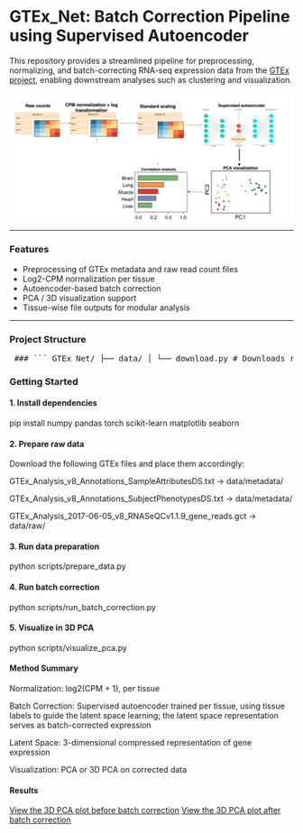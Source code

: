 # GTEx_Net: Batch Correction Pipeline using Supervised Autoencoder

This repository provides a streamlined pipeline for preprocessing, normalizing, and batch-correcting RNA-seq expression data from the [GTEx project](https://gtexportal.org/home/), enabling downstream analyses such as clustering and visualization.

<p align="center">
  <img src="https://github.com/dhana2403/GTEx_Net/blob/main/workflow.png?raw=true" alt="GTEx_Net Workflow" width="900"/>
</p>

---

### Features

- Preprocessing of GTEx metadata and raw read count files  
- Log2-CPM normalization per tissue  
- Autoencoder-based batch correction  
- PCA / 3D visualization support  
- Tissue-wise file outputs for modular analysis  

---

### Project Structure

<pre lang="markdown"> ### ``` GTEx_Net/ ├── data/ │ └── download.py # Downloads raw data and metadata files from GTEx │ ├── scripts/ │ ├── prepare_data.py # End-to-end preparation pipeline │ ├── run_batch_correction.py # Trains autoencoder and batch corrected outputs │ ├── visualize_pca.py # 3D PCA visualizations │ ├── src/ │ ├── data_preprocessing.py # Metadata cleaning, filtering │ ├── data_normalization.py # Log2CPM transformation │ └── autoencoder.py # Autoencoder model, training, scaling │ └── README.md ``` </pre>

### Getting Started

#### 1. Install dependencies

pip install numpy pandas torch scikit-learn matplotlib seaborn

#### 2. Prepare raw data

Download the following GTEx files and place them accordingly:

GTEx_Analysis_v8_Annotations_SampleAttributesDS.txt → data/metadata/

GTEx_Analysis_v8_Annotations_SubjectPhenotypesDS.txt → data/metadata/

GTEx_Analysis_2017-06-05_v8_RNASeQCv1.1.9_gene_reads.gct → data/raw/

#### 3. Run data preparation

python scripts/prepare_data.py

#### 4. Run batch correction

python scripts/run_batch_correction.py

#### 5. Visualize in 3D PCA

python scripts/visualize_pca.py

#### Method Summary

Normalization: log2(CPM + 1), per tissue

Batch Correction: Supervised autoencoder trained per tissue, using tissue labels to guide the latent space learning; the latent space representation serves as batch-corrected expression

Latent Space: 3-dimensional compressed representation of gene expression

Visualization: PCA or 3D PCA on corrected data

#### Results

[View the 3D PCA plot before batch correction](https://dhana2403.github.io/3D_plots/3d_pca_plot_all_tissues_cpm.html)
[View the 3D PCA plot after batch correction](https://dhana2403.github.io/3D_plots/3d_pca_plot_all_tissues_after_batchcorrection_autoencoder)


